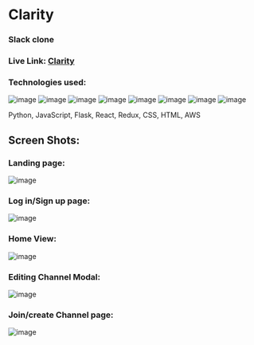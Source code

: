 # Clarity

### Slack clone 

### Live Link: [Clarity]([https://snapr.onrender.com/](https://clarity-snq3.onrender.com))


### Technologies used:
![image](https://github.com/jibrahem/Snapr/assets/6230804/4dfcb44e-7fb1-4901-90c1-17151bc6cb84)
![image](https://github.com/jibrahem/Snapr/assets/6230804/48158bb3-15fc-4824-8964-c781f6fed5f7)
![image](https://github.com/jibrahem/Snapr/assets/6230804/138b1b40-c209-46ab-8c3c-25cc5759bdad)
![image](https://github.com/jibrahem/Snapr/assets/6230804/3fad113d-be43-49d9-940e-ec7f27acfe77)
![image](https://github.com/jibrahem/Snapr/assets/6230804/b609f32a-efeb-472f-8755-ac8a920e5ec1)
![image](https://github.com/jibrahem/Snapr/assets/6230804/5e508d97-f758-43fc-b903-c1d9cf2aebda)
![image](https://github.com/jibrahem/Snapr/assets/6230804/d3cbb227-bf49-4408-a208-2eb65777c5d7)
![image](https://github.com/jibrahem/Snapr/assets/6230804/c85ddbd2-d468-46cc-9a94-0706dc901751)


Python, JavaScript, Flask, React, Redux, CSS, HTML, AWS

## Screen Shots: 
### Landing page: 
![image](![image](https://github.com/benklee127/Clarity/assets/6230804/592d9727-8c0e-4017-b981-854442acd98e)
)

### Log in/Sign up page:
![image](![image](https://github.com/benklee127/Clarity/assets/6230804/0f37dd5d-6987-4047-beba-321852d3b36d)
)

### Home View: 
![image](![image](https://github.com/benklee127/Clarity/assets/6230804/e11d7e1d-63e4-477d-902a-d456b214793e)
)


### Editing Channel Modal: 
![image](![image](https://github.com/benklee127/Clarity/assets/6230804/7ba8bfc5-01f5-4de6-a5f1-5b334a7aa2ea)
)

### Join/create Channel page: 
![image](![image](https://github.com/benklee127/Clarity/assets/6230804/8c165acb-4715-4bd3-9547-37aba2e14b55)
)








